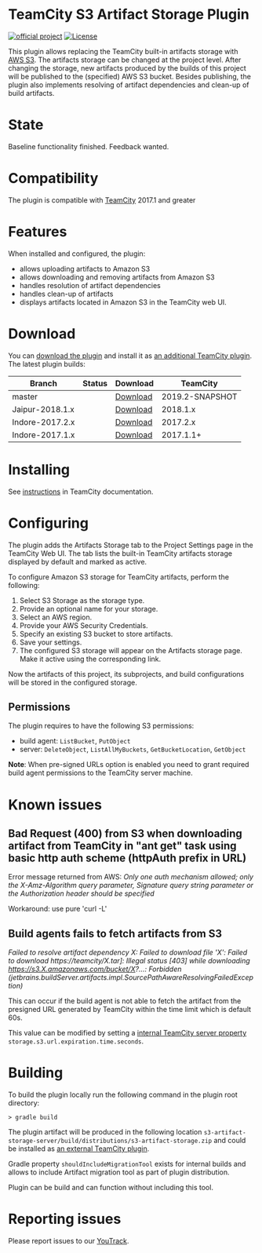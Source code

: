 # TeamCity S3 Artifact Storage Plugin

[![official project](http://jb.gg/badges/official.svg)](https://confluence.jetbrains.com/display/ALL/JetBrains+on+GitHub) [![License](https://img.shields.io/badge/License-Apache%202.0-blue.svg)](https://opensource.org/licenses/Apache-2.0)

This plugin allows replacing the TeamCity built-in artifacts storage with [AWS S3](https://aws.amazon.com/s3/). The artifacts storage can be changed at the project level. After changing the storage, new artifacts produced by the builds of this project will be published to the (specified) AWS S3 bucket. Besides publishing, the plugin also implements resolving of artifact dependencies and clean-up of build artifacts.

# State

Baseline functionality finished. Feedback wanted.

# Compatibility

The plugin is compatible with [TeamCity](https://www.jetbrains.com/teamcity/download/) 2017.1 and greater

# Features

When installed and configured, the plugin:
* allows uploading artifacts to Amazon S3
* allows downloading and removing artifacts from Amazon S3
* handles resolution of artifact dependencies
* handles clean-up of artifacts 
* displays artifacts located in Amazon S3 in the TeamCity web UI.

# Download

You can [download the plugin](https://plugins.jetbrains.com/plugin/9623-s3-artifact-storage) and install it as [an additional TeamCity plugin](https://www.jetbrains.com/help/teamcity/?Installing+Additional+Plugins). The latest plugin builds:

| Branch          | Status                                                                                                                                                                                                                                                                                                      | Download                                                                                                                                                                    | TeamCity        |
|-----------------|-------------------------------------------------------------------------------------------------------------------------------------------------------------------------------------------------------------------------------------------------------------------------------------------------------------|-----------------------------------------------------------------------------------------------------------------------------------------------------------------------------|-----------------|
| master          | <a href="https://teamcity.jetbrains.com/viewType.html?buildTypeId=TeamCityPluginsByJetBrains_AwsS3ArtifactStorage_TeamCityTrunk&guest=1"><img src="https://teamcity.jetbrains.com/app/rest/builds/buildType:(id:TeamCityPluginsByJetBrains_AwsS3ArtifactStorage_TeamCity20181)/statusIcon.svg" alt=""/></a> | [Download](https://teamcity.jetbrains.com/repository/download/TeamCityPluginsByJetBrains_AwsS3ArtifactStorage_TeamCityTrunk/.lastSuccessful/s3-artifact-storage.zip?guest=1)| 2019.2-SNAPSHOT |
| Jaipur-2018.1.x | <a href="https://teamcity.jetbrains.com/viewType.html?buildTypeId=TeamCityPluginsByJetBrains_AwsS3ArtifactStorage_TeamCity20181&guest=1"><img src="https://teamcity.jetbrains.com/app/rest/builds/buildType:(id:TeamCityPluginsByJetBrains_AwsS3ArtifactStorage_TeamCity20181)/statusIcon.svg" alt=""/></a> | [Download](https://teamcity.jetbrains.com/repository/download/TeamCityPluginsByJetBrains_AwsS3ArtifactStorage_TeamCity20181/.lastSuccessful/s3-artifact-storage.zip?guest=1)| 2018.1.x        |
| Indore-2017.2.x | <a href="https://teamcity.jetbrains.com/viewType.html?buildTypeId=TeamCityPluginsByJetBrains_AwsS3ArtifactStorage_TeamCity20172&guest=1"><img src="https://teamcity.jetbrains.com/app/rest/builds/buildType:(id:TeamCityPluginsByJetBrains_AwsS3ArtifactStorage_TeamCity20172)/statusIcon.svg" alt=""/></a> | [Download](https://teamcity.jetbrains.com/repository/download/TeamCityPluginsByJetBrains_AwsS3ArtifactStorage_TeamCity20172/.lastSuccessful/s3-artifact-storage.zip?guest=1)| 2017.2.x        |
| Indore-2017.1.x | <a href="https://teamcity.jetbrains.com/viewType.html?buildTypeId=TeamCityPluginsByJetBrains_AwsS3ArtifactStorage_TeamCity20171&guest=1"><img src="https://teamcity.jetbrains.com/app/rest/builds/buildType:(id:TeamCityPluginsByJetBrains_AwsS3ArtifactStorage_TeamCity20171)/statusIcon.svg" alt=""/></a> | [Download](https://teamcity.jetbrains.com/repository/download/TeamCityPluginsByJetBrains_AwsS3ArtifactStorage_TeamCity20171/.lastSuccessful/s3-artifact-storage.zip?guest=1)| 2017.1.1+       |

# Installing

See [instructions](https://www.jetbrains.com/help/teamcity/?Installing+Additional+Plugins) in TeamCity documentation.

# Configuring 

The plugin adds the Artifacts Storage tab to the Project Settings page in the TeamCity Web UI. 
The tab lists the built-in TeamCity artifacts storage displayed by default and marked as active.

To configure Amazon S3 storage for TeamCity artifacts, perform the following:
1. Select S3 Storage as the storage type.
2. Provide an optional name for your storage.
3. Select an AWS region.
4. Provide your AWS Security Credentials.
5. Specify an existing S3 bucket to store artifacts.
6. Save your settings.
7. The configured S3 storage will appear on the Artifacts storage page. Make it active using the corresponding link.

Now the artifacts of this project, its subprojects, and build configurations will be stored in the configured storage.

## Permissions

The plugin requires to have the following S3 permissions:

* build agent: `ListBucket`, `PutObject`
* server: `DeleteObject`, `ListAllMyBuckets`, `GetBucketLocation`, `GetObject`

**Note**: When pre-signed URLs option is enabled you need to grant required build agent permissions to the TeamCity server machine.

# Known issues

## Bad Request (400) from S3 when downloading artifact from TeamCity in "ant get" task using basic http auth scheme (httpAuth prefix in URL)

Error message returned from AWS: 
*Only one auth mechanism allowed; only the X-Amz-Algorithm query parameter, Signature query string parameter or the Authorization header should be specified*

Workaround: use pure 'curl -L'

## Build agents fails to fetch artifacts from S3
*Failed to resolve artifact dependency X: Failed to download file 'X': Failed to download https://teamcity/X.tar]: Illegal status [403] while downloading https://s3.X.amazonaws.com/bucket/X?...: Forbidden (jetbrains.buildServer.artifacts.impl.SourcePathAwareResolvingFailedException)*

This can occur if the build agent is not able to fetch the artifact from the presigned URL generated by TeamCity within the time limit which is default 60s.

This value can be modified by setting a [internal TeamCity server property](https://www.jetbrains.com/help/teamcity/?Configuring+TeamCity+Server+Startup+Properties) `storage.s3.url.expiration.time.seconds`.

# Building 

To build the plugin locally run the following command in the plugin root directory:
```
> gradle build
```

The plugin artifact will be produced in the following location `s3-artifact-storage-server/build/distributions/s3-artifact-storage.zip` and could be installed as [an external TeamCity plugin](https://www.jetbrains.com/help/teamcity/?Installing+Additional+Plugins).

Gradle property `shouldIncludeMigrationTool` exists for internal builds and allows to include Artifact migration tool as part of plugin distribution. 

Plugin can be build and can function without including this tool. 

# Reporting issues

Please report issues to our [YouTrack](https://youtrack.jetbrains.com/newIssue?project=TW&summary=%5BS3%20Storage%5D%20Issue%20Summary&description=Steps%20to%20reproduce%3A%0A1.%0A2.%0A...%0A%0AExpected%20Behaviour%3A%0A...%0A%0AActual%20Behaviour%3A%0A...&c=Subsystem%20plugins%3A%20other&c=tag%20S3%20Artifacts%20Storage).
